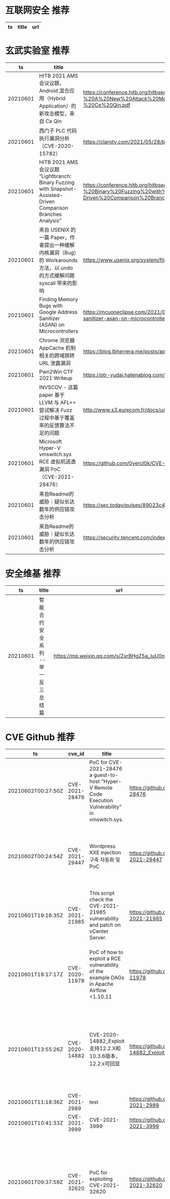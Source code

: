 # 互联网安全 推荐
| ts | title | url| 
| --- | --- | ---| 


# 玄武实验室 推荐
| ts | title | url| 
| --- | --- | ---| 
| 20210601 | HITB 2021 AMS 会议议题，Android 混合应用（Hybrid Application）的新攻击模型，来自 Ce Qin | https://conference.hitb.org/hitbsecconf2021ams/materials/D2T1%20-%20A%20New%20Attack%20Model%20for%20Hybrid%20Mobile%20Applications%20-%20Ce%20Qin.pdf| 
| 20210601 | 西门子 PLC 代码执行漏洞分析（CVE-2020-15782） | https://claroty.com/2021/05/28/blog-research-race-to-native-code-execution-in-plcs/| 
| 20210601 | HITB 2021 AMS 会议议题 “Lightbranch: Binary Fuzzing with Snapshot-Assisted-Driven Comparison Branches Analysis” | https://conference.hitb.org/hitbsecconf2021ams/materials/D2T2%20-%20Binary%20Fuzzing%20with%20Snapshot-Assisted-Driven%20Comparison%20Branch%20Analysis%20-%20Kijong%20Son.pdf| 
| 20210601 | 来自 USENIX 的一篇 Paper，作者提出一种缓解内核漏洞（Bug）的 Workarounds 方法，以 undo 的方式缓解问题 syscall 带来的影响 | https://www.usenix.org/system/files/sec21fall-talebi.pdf| 
| 20210601 | Finding Memory Bugs with Google Address Sanitizer (ASAN) on Microcontrollers | https://mcuoneclipse.com/2021/05/31/finding-memory-bugs-with-google-address-sanitizer-asan-on-microcontrollers/| 
| 20210601 | Chrome 浏览器 AppCache 机制相关的跨域跳转 URL 泄露漏洞 | https://blog.lbherrera.me/posts/appcache-forgotten-tales/| 
| 20210601 | Pwn2Win CTF 2021 Writeup | https://ptr-yudai.hatenablog.com/entry/2021/05/31/232507| 
| 20210601 | INVSCOV - 这篇 paper 基于 LLVM 与 AFL++ 尝试解决 Fuzz 过程中基于覆盖率的反馈算法不足的问题 | http://www.s3.eurecom.fr/docs/usenixsec21_fioraldi.pdf| 
| 20210601 | Microsoft Hyper-V vmswitch.sys RCE 虚拟机逃逸漏洞 PoC（CVE-2021-28476） | https://github.com/0vercl0k/CVE-2021-28476| 
| 20210601 | 来自Readme的威胁｜疑似长达数年的供应链攻击分析 | https://sec.today/pulses/89023c4c-9ecc-4a28-82dc-8822e660710b/| 
| 20210601 | 来自Readme的威胁｜疑似长达数年的供应链攻击分析 | https://security.tencent.com/index.php/blog/msg/192| 


# 安全维基 推荐
| ts | title | url| 
| --- | --- | ---| 
| 20210601 | 智能合约安全系列 -- 举一反三总结篇 | https://mp.weixin.qq.com/s/ZxrBHgZ5a_IuU0nNySIlwA| 


# CVE Github 推荐
| ts | cve_id | title | url | cve_detail| 
| --- | --- | --- | --- | ---| 
| 20210602T00:27:50Z | CVE-2021-28476 | PoC for CVE-2021-28476 a guest-to-host "Hyper-V Remote Code Execution Vulnerability" in vmswitch.sys. | https://github.com/0vercl0k/CVE-2021-28476 | Hyper-V Remote Code Execution Vulnerability| 
| 20210602T00:24:54Z | CVE-2021-29447 | Wordpress XXE injection 구축 자동화 및 PoC  | https://github.com/dnr6419/CVE-2021-29447 | Wordpress is an open source CMS. A user with the ability to upload files (like an Author) can exploit an XML parsing issue in the Media Library leading to XXE attacks. This requires WordPress installation to be using PHP 8. Access to internal files is possible in a successful XXE attack. This has been patched in WordPress version 5.7.1, along with the older affected versions via a minor release. We strongly recommend you keep auto-updates enabled.| 
| 20210601T19:16:35Z | CVE-2021-21985 | This script check the CVE-2021-21985 vulnerability and patch on vCenter Server. | https://github.com/mauricelambert/CVE-2021-21985 | The vSphere Client (HTML5) contains a remote code execution vulnerability due to lack of input validation in the Virtual SAN Health Check plug-in which is enabled by default in vCenter Server. A malicious actor with network access to port 443 may exploit this issue to execute commands with unrestricted privileges on the underlying operating system that hosts vCenter Server.| 
| 20210601T18:17:17Z | CVE-2020-11978 | PoC of how to exploit a RCE vulnerability of the example DAGs in Apache Airflow <1.10.11  | https://github.com/pberba/CVE-2020-11978 | An issue was found in Apache Airflow versions 1.10.10 and below. A remote code/command injection vulnerability was discovered in one of the example DAGs shipped with Airflow which would allow any authenticated user to run arbitrary commands as the user running airflow worker/scheduler (depending on the executor in use). If you already have examples disabled by setting load_examples=False in the config then you are not vulnerable.| 
| 20210601T13:55:26Z | CVE-2020-14882 | CVE-2020-14882_Exploit 支持12.2.X和10.3.6版本，12.2.x可回显 | https://github.com/nice0e3/CVE-2020-14882_Exploit_Gui | Vulnerability in the Oracle WebLogic Server product of Oracle Fusion Middleware (component: Console). Supported versions that are affected are 10.3.6.0.0, 12.1.3.0.0, 12.2.1.3.0, 12.2.1.4.0 and 14.1.1.0.0. Easily exploitable vulnerability allows unauthenticated attacker with network access via HTTP to compromise Oracle WebLogic Server. Successful attacks of this vulnerability can result in takeover of Oracle WebLogic Server. CVSS 3.1 Base Score 9.8 (Confidentiality, Integrity and Availability impacts). CVSS Vector: (CVSS:3.1/AV:N/AC:L/PR:N/UI:N/S:U/C:H/I:H/A:H).| 
| 20210601T11:18:36Z | CVE-2021-2989 | test | https://github.com/dorisroot1/CVE-2021-2989 | 未查询到CVE信息| 
| 20210601T10:41:33Z | CVE-2021-3999 | CVE-2021-3999 | https://github.com/dorisroot1/CVE-2021-3999 | 未查询到CVE信息| 
| 20210601T09:37:59Z | CVE-2021-32620 | PoC for exploiting CVE-2021-32620 | https://github.com/JamesGeee/CVE-2021-32620 | ### Impact A user disabled on a wiki using email verification for registration can re-activate himself by using the activation link provided for his registration. ### Patches The problem has been patched in the following versions of XWiki: 11.10.13, 12.6.7, 12.10.2, 13.0. ### Workarounds It%s possible to workaround the issue by resetting the `validkey` property of the disabled XWiki users. This can be done by editing the user profile with object editor. ### References https://jira.xwiki.org/browse/XWIKI-17942 ### For more information If you have any questions or comments about this advisory: * Open an issue in [Jira](http://jira.xwiki.org) * Email us at [Security mailing-list](mailto:security@xwiki.org)| 
| 20210601T09:37:55Z | CVE-2021-29507 | PoC for exploiting CVE-2021-29507 | https://github.com/JamesGeee/CVE-2021-29507 | ### Impact _What kind of vulnerability is it? Who is impacted?_ The vulnerable component could be crashed when the configuration file is intentionally/ unintentionally containing the special characters. All the applications which are using could fail to generate their dlt logs in system. ### Patches _Has the problem been patched? What versions should users upgrade to?_ There is solution for the problem but the patch is not integrated yet. ### Workarounds _Is there a way for users to fix or remediate the vulnerability without upgrading?_ Check the integrity of information in configuration file manually. ### References _Are there any links users can visit to find out more?_ N/A ### For more information If you have any questions or comments about this advisory: * Open an issue in [ GENIVI/dlt-daemon ](https://github.com/GENIVI/dlt-daemon/issues) * Email us at [Mailinglist](mailto:https://lists.genivi.org/mailman/listinfo/genivi-diagnostic-log-and-trace_lists.genivi.org)| 
| 20210601T09:37:40Z | CVE-2021-29505 | PoC for exploiting CVE-2021-29505 | https://github.com/JamesGeee/CVE-2021-29505 | ### Impact The vulnerability may allow a remote attacker has sufficient rights to execute commands of the host only by manipulating the processed input stream. No user is affected, who followed the recommendation to setup XStream%s security framework with a whitelist limited to the minimal required types. ### Patches If you rely on XStream%s default blacklist of the Security Framework, you will have to use at least version 1.4.17. ### Workarounds See [workarounds](https://x-stream.github.io/security.html#workaround) for the different versions covering all CVEs. ### References See full information about the nature of the vulnerability and the steps to reproduce it in XStream%s documentation for [CVE-2021-xxxxx](https://x-stream.github.io/CVE-2021-xxxxx.html). ### Credits V3geB1rd, white hat hacker from Tencent Security Response Center found and reported the issue to XStream and provided the required information to reproduce it. ### For more information If you have any questions or comments about this advisory: * Open an issue in [XStream](https://github.com/x-stream/xstream/issues) * Email us at [XStream Google Group](https://groups.google.com/group/xstream-user)| 


# klee on Github 推荐
| ts | title | url | stars | forks| 
| --- | --- | --- | --- | ---| 
| 20210602T00:50:02Z | Dodoco doko? | https://github.com/RiceFT/klee | 0 | 0| 
| 20210601T23:04:32Z | Git Blog | https://github.com/klee30810/klee30810.github.io | 0 | 0| 
| 20210601T21:37:25Z | New portfolio website using react and material ui.  | https://github.com/collinkleest/kleest.io | 1 | 0| 
| 20210601T19:30:43Z | Null | https://github.com/nithinsai263/kleenacademy | 0 | 0| 
| 20210601T15:20:26Z | Config files for my GitHub profile. | https://github.com/MaxKleem/MaxKleem | 0 | 0| 
| 20210601T14:19:44Z | A RISC-V RV32 virtual prototype based on riscv-vp with symbolic execution support | https://github.com/agra-uni-bremen/symex-vp | 1 | 0| 
| 20210601T14:15:46Z | A library for concolic execution of RV32 instruction set simulators | https://github.com/agra-uni-bremen/clover | 0 | 0| 
| 20210601T08:30:57Z | KLEE Symbolic Execution Engine | https://github.com/klee/klee | 1708 | 494| 
| 20210601T02:37:36Z | An open-source Chinese font derived from Fontworks% Klee One. 一款基于 FONTWORKS 的 Klee One 的开源中文字体。 | https://github.com/lxgw/LxgwWenKai | 641 | 15| 
| 20210601T00:42:00Z | A personnal UI library made as an excuse to have a published UI package | https://github.com/Liinkiing/klee | 10 | 1| 


# s2e on Github 推荐
| ts | title | url | stars | forks| 
| --- | --- | --- | --- | ---| 


# exploit on Github 推荐
| ts | title | url | stars | forks| 
| --- | --- | --- | --- | ---| 
| 20210602T00:58:49Z | Code refered to Diversight backend  aplication, realized by META-EXPLOIT team, on ioasys Camp - Fase 02. | https://github.com/META-EXPLOIT/backend-version | 0 | 0| 
| 20210602T00:58:25Z | A module for Garry%s Mod that mitigates exploits on the Source engine. | https://github.com/danielga/gmsv_serversecure | 65 | 18| 
| 20210602T00:58:23Z | Null | https://github.com/th3ken-dev/TH3KEN-EDITON | 2 | 0| 
| 20210602T00:51:22Z | 🔍NVD exploit & JVN(Japan Vulnerability Notes) easy description | https://github.com/nomi-sec/NVD-Exploit-List-Ja | 16 | 11| 
| 20210602T00:41:40Z | Refactored exploit code for Gitstack version 2.3.10 | https://github.com/TBernard97/Gitstack-2.3.10-Exploit-Refactor | 0 | 0| 
| 20210602T00:02:46Z | Open-Source Vulnerability Intelligence Center - Unified source of vulnerability, exploit and threat Intelligence feeds | https://github.com/Patrowl/PatrowlHearsData | 24 | 11| 
| 20210601T23:26:28Z | Local file inclusion discovery and exploitation tool | https://github.com/hansmach1ne/lfimap | 2 | 0| 
| 20210601T22:52:11Z | EDL exploit for Motorola Moto E 2014 | https://github.com/Vicc2008/firehose_condor | 0 | 0| 
| 20210601T22:31:36Z | Server-Side Template Injection and Code Injection Detection and Exploitation Tool | https://github.com/epinna/tplmap | 2260 | 489| 
| 20210601T22:20:18Z | This repository is primarily maintained by Omar Santos and includes thousands of resources related to ethical hacking  / penetration testing, digital forensics and incident response (DFIR), vulnerability research, exploit development, reverse engineering, and more. | https://github.com/The-Art-of-Hacking/h4cker | 9517 | 1540| 


# backdoor on Github 推荐
| ts | title | url | stars | forks| 
| --- | --- | --- | --- | ---| 
| 20210602T00:44:11Z | Simple console based Windows key-logger created in C++ | https://github.com/caffene-query/CPP-Key-Logger | 0 | 0| 
| 20210601T22:17:19Z | TrojanZoo provides a universal pytorch platform to conduct security researches (especially backdoor attacks/defenses) of image classification in deep learning. | https://github.com/ain-soph/trojanzoo | 72 | 12| 
| 20210601T19:15:36Z | My personal unique wiki for hacking the router firmware used by (Telia)TG799vac Xtream v17.2-MINT delivered from Technicolor  | https://github.com/wuseman/TG799VAC-XTREME-17.2-MINT | 59 | 17| 
| 20210601T19:06:50Z | Python 3 IRC Bot / Botnet | https://github.com/trackmastersteve/HackServ | 21 | 17| 
| 20210601T18:49:48Z | A token logger for discord + steals Brave/Chrome passwords and usernames | https://github.com/CUPZYY/Backdoor-Machine | 8 | 1| 
| 20210601T18:30:22Z | Null | https://github.com/KoPlayz/BackdoorBot | 0 | 0| 
| 20210601T14:44:05Z | The BinCT backdoor bot https://github.com/BinCT/Protocol-Bot but updated so no fatal code error | https://github.com/XatoriN/Protocol-Bot-Updated | 0 | 0| 
| 20210601T14:36:21Z | PHP 8.1.0-dev Backdoor System Shell Script | https://github.com/flast101/php-8.1.0-dev-backdoor-rce | 6 | 2| 
| 20210601T14:32:12Z | Upload file / Access file / You are now admin. | https://github.com/JulioPotier/SecuPress-Backdoor-User | 74 | 29| 
| 20210601T13:54:02Z | this is advance py39 backdoor created to use in college project | https://github.com/Bhadresh-Malankiya/BackdoorPy3 | 0 | 0| 


# fuzz on Github 推荐
| ts | title | url | stars | forks| 
| --- | --- | --- | --- | ---| 
| 20210602T00:57:18Z | Null | https://github.com/jirayupiwon1/fuzzy-carnival | 0 | 0| 
| 20210602T00:06:37Z | OSS-Fuzz vulnerabilities for OSV. | https://github.com/google/oss-fuzz-vulns | 8 | 5| 
| 20210601T23:43:18Z | Null | https://github.com/lacygoill/vim-fuzzy | 0 | 1| 
| 20210601T23:39:12Z | rfuzz: coverage-directed fuzzing for RTL research platform | https://github.com/ekiwi/rfuzz | 35 | 4| 
| 20210601T23:05:13Z | Software for fuzzing, used on web application pentestings. | https://github.com/NESCAU-UFLA/FuzzingTool | 75 | 18| 
| 20210601T23:04:06Z | Null | https://github.com/dimon19991/fuzzy_sets | 0 | 0| 
| 20210601T22:53:23Z | Another one-off fuzzing repo that I only made to learn more | https://github.com/Benjins/OpenGLFuzz | 0 | 0| 
| 20210601T22:39:42Z | Written standups for remote teams. Inspired by Basecamp. | https://github.com/malikpiara/fuzzboard | 1 | 0| 
| 20210601T22:23:20Z | Fuzzinator Random Testing Framework | https://github.com/renatahodovan/fuzzinator | 172 | 38| 
| 20210601T21:40:17Z | OSS-Fuzz - continuous fuzzing for open source software. | https://github.com/google/oss-fuzz | 6345 | 1288| 



# 日更新程序
